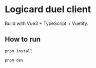 # Logicard duel client

Build with Vue3 + TypeScript + Vuetify.

## How to run

```sh
pnpm install
```

```sh
pnpm dev
```